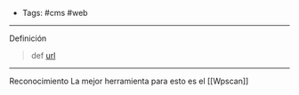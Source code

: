 - Tags: #cms #web
- ----------------------
Definición
>def [url](https://example.com)

---
Reconocimiento
La mejor herramienta para esto es el [[Wpscan]]

